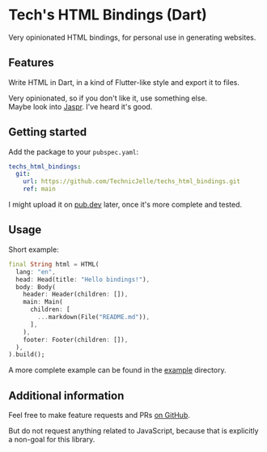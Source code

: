 # Tech's HTML Bindings (Dart)

Very opinionated HTML bindings, for personal use in generating websites.

## Features

Write HTML in Dart, in a kind of Flutter-like style and export it to files.

Very opinionated, so if you don't like it, use something else.  
Maybe look into [Jaspr](https://pub.dev/packages/jaspr). I've heard it's good.

## Getting started

Add the package to your `pubspec.yaml`:

```yaml
techs_html_bindings:
  git:
    url: https://github.com/TechnicJelle/techs_html_bindings.git
    ref: main
```

I might upload it on [pub.dev](https://pub.dev/) later, once it's more complete and tested.

## Usage

Short example:

```dart
final String html = HTML(
  lang: "en",
  head: Head(title: "Hello bindings!"),
  body: Body(
    header: Header(children: []),
    main: Main(
      children: [
        ...markdown(File("README.md")),
      ],
    ),
    footer: Footer(children: []),
  ),
).build();
```

A more complete example can be found in the [example](example) directory.

## Additional information

Feel free to make feature requests and PRs [on GitHub](https://github.com/TechnicJelle/techs_html_bindings).

But do not request anything related to JavaScript, because that is explicitly a non-goal for this library.
